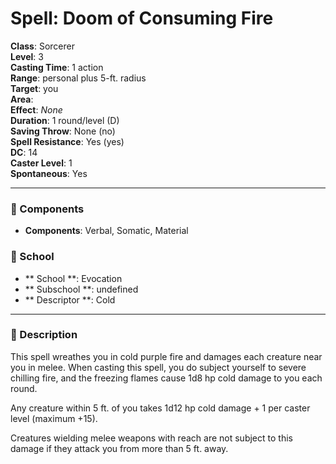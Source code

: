 
# Spell: Doom of Consuming Fire
**Class**: Sorcerer  
**Level**: 3  
**Casting Time**: 1 action  
**Range**: personal plus 5-ft. radius  
**Target**: you  
**Area**:   
**Effect**: _None_  
**Duration**: 1 round/level (D)  
**Saving Throw**: None (no)  
**Spell Resistance**: Yes (yes)  
**DC**: 14  
**Caster Level**: 1  
**Spontaneous**: Yes

---

### 🔮 Components
- **Components**: Verbal, Somatic, Material

### 🏫 School
- ** School **: Evocation
- ** Subschool **: undefined
- ** Descriptor **: Cold
---

### 📜 Description
This spell wreathes you in cold purple fire and damages each creature near you in melee. When casting this spell, you do subject yourself to severe chilling fire, and the freezing flames cause 1d8 hp cold damage to you each round.

Any creature within 5 ft. of you takes 1d12 hp cold damage + 1 per caster level (maximum +15).

Creatures wielding melee weapons with reach are not subject to this damage if they attack you from more than 5 ft. away.
